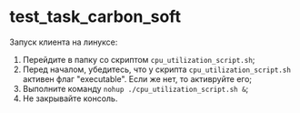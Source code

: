 # test_task_carbon_soft

Запуск клиента на линуксе:
1) Перейдите в папку со скриптом `cpu_utilization_script.sh`;
2) Перед началом, убедитесь, что у скрипта `cpu_utilization_script.sh` активен флаг "executable". Если же нет, то активруйте его;
3) Выполните команду `nohup ./cpu_utilization_script.sh &`;
4) Не закрывайте консоль.

